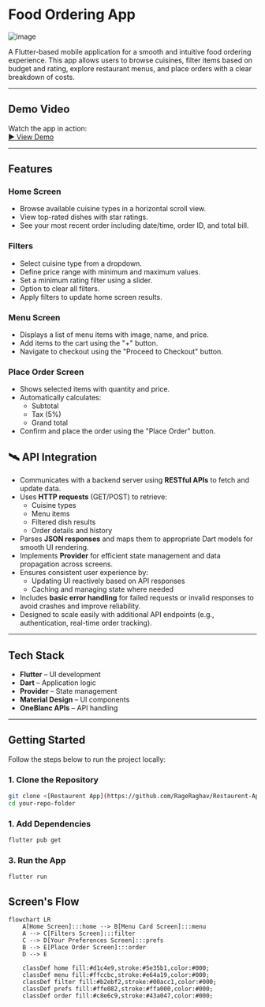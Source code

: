 # Food Ordering App

![image](https://github.com/user-attachments/assets/8ff9d49b-6ee1-4b57-b0e5-d51350693992)



A Flutter-based mobile application for a smooth and intuitive food ordering experience. This app allows users to browse cuisines, filter items based on budget and rating, explore restaurant menus, and place orders with a clear breakdown of costs.

---

## Demo Video

Watch the app in action:  
[▶️ View Demo](https://drive.google.com/file/d/1075Do8MkqyMXkcBH02WftBy9vgBv91Zi/view?usp=sharing)

---

## Features

### Home Screen
- Browse available cuisine types in a horizontal scroll view.
- View top-rated dishes with star ratings.
- See your most recent order including date/time, order ID, and total bill.

### Filters
- Select cuisine type from a dropdown.
- Define price range with minimum and maximum values.
- Set a minimum rating filter using a slider.
- Option to clear all filters.
- Apply filters to update home screen results.

### Menu Screen
- Displays a list of menu items with image, name, and price.
- Add items to the cart using the "+" button.
- Navigate to checkout using the "Proceed to Checkout" button.

### Place Order Screen
- Shows selected items with quantity and price.
- Automatically calculates:
  - Subtotal
  - Tax (5%)
  - Grand total
- Confirm and place the order using the "Place Order" button.

## 🛰️ API Integration

- Communicates with a backend server using **RESTful APIs** to fetch and update data.
- Uses **HTTP requests** (GET/POST) to retrieve:
  - Cuisine types  
  - Menu items  
  - Filtered dish results  
  - Order details and history
- Parses **JSON responses** and maps them to appropriate Dart models for smooth UI rendering.
- Implements **Provider** for efficient state management and data propagation across screens.
- Ensures consistent user experience by:
  - Updating UI reactively based on API responses  
  - Caching and managing state where needed
- Includes **basic error handling** for failed requests or invalid responses to avoid crashes and improve reliability.
- Designed to scale easily with additional API endpoints (e.g., authentication, real-time order tracking).

---

## Tech Stack

- **Flutter** – UI development
- **Dart** – Application logic
- **Provider** – State management
- **Material Design** – UI components
- **OneBlanc APIs** – API handling 

---

## Getting Started

Follow the steps below to run the project locally:

### 1. Clone the Repository

```bash
git clone <[Restaurent App](https://github.com/RageRaghav/Restaurent-App)>
cd your-repo-folder
```

### 1. Add Dependencies

```bash
flutter pub get
```

### 3. Run the App

```bash
flutter run
```

##  Screen's Flow

```mermaid
flowchart LR
    A[Home Screen]:::home --> B[Menu Card Screen]:::menu
    A --> C[Filters Screen]:::filter
    C --> D[Your Preferences Screen]:::prefs
    B --> E[Place Order Screen]:::order
    D --> E

    classDef home fill:#d1c4e9,stroke:#5e35b1,color:#000;
    classDef menu fill:#ffccbc,stroke:#e64a19,color:#000;
    classDef filter fill:#b2ebf2,stroke:#00acc1,color:#000;
    classDef prefs fill:#ffe082,stroke:#ffa000,color:#000;
    classDef order fill:#c8e6c9,stroke:#43a047,color:#000;
```

